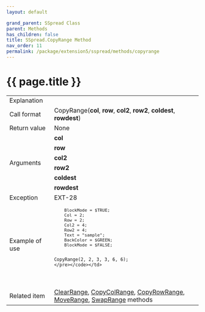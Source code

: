 ```yaml
---
layout: default

grand_parent: SSpread Class
parent: Methods
has_children: false
title: SSpread.CopyRange Method
nav_order: 11
permalink: /package/extension5/sspread/methods/copyrange
---
```

# {{ page.title }}

<table>
  <tr>
    <td>Explanation</td>
    <td colspan="2"></td>
  </tr>
  <tr>
    <td>Call format</td>
    <td colspan="2">CopyRange(<b>col</b>, <b>row</b>, <b>col2</b>, <b>row2</b>, <b>coldest</b>, <b>rowdest</b>)</td>
  </tr>
  <tr>
    <td>Return value</td>
    <td colspan="2">None</td>
  </tr>  
  <tr>
    <td rowspan="6">Arguments</td>
    <td><b>col</b></td>
    <td></td>
  </tr>
  <tr>
    <td><b>row</b></td>
    <td></td>
  </tr>
  <tr>
    <td><b>col2</b></td>
    <td></td>
  </tr>
  <tr>
    <td><b>row2</b></td>
    <td></td>
  </tr>
  <tr>
    <td><b>coldest</b></td>
    <td></td>
  </tr>
  <tr>
    <td><b>rowdest</b></td>
    <td></td>
  </tr>
  <tr>
    <td>Exception</td>
    <td>EXT-28</td>
    <td></td>
  </tr>
  <tr>
    <td>Example of use</td>
    <td colspan="2"><code><pre>
    BlockMode = $TRUE;
    Col = 2;
    Row = 2;
    Col2 = 4;
    Row2 = 4;
    Text = "sample";
    BackColor = $GREEN;
    BlockMode = $FALSE;
    
    CopyRange(2, 2, 3, 3, 6, 6);
    </pre></code></td>
  </tr>
  <tr>
    <td>Related item</td>
    <td colspan="2"><a href="/package/extension5/sspread/methods/clearrange">ClearRange</a>, <a href="/package/extension5/sspread/methods/copycolrange">CopyColRange</a>, <a href="/package/extension5/sspread/methods/copyrowrange">CopyRowRange</a>, <a href="/package/extension5/sspread/methods/moverange">MoveRange</a>, <a href="/package/extension5/sspread/methods/swaprange">SwapRange</a> methods</td>
  </tr>
</table>
